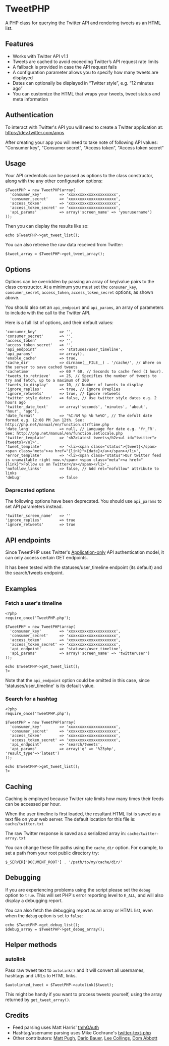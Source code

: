 # TweetPHP

A PHP class for querying the Twitter API and rendering tweets as an HTML list.

## Features

- Works with Twitter API v1.1
- Tweets are cached to avoid exceeding Twitter’s API request rate limits
- A fallback is provided in case the API request fails
- A configuration parameter allows you to specify how many tweets are displayed
- Dates can optionally be displayed in “Twitter style”, e.g. “12 minutes ago”
- You can customize the HTML that wraps your tweets, tweet status and meta information

## Authentication

To interact with Twitter's API you will need to create a Twitter application at: https://dev.twitter.com/apps

After creating your app you will need to take note of following API values: "Consumer key", "Consumer secret", "Access token", "Access token secret"

## Usage

Your API credentials can be passed as options to the class constructor, along with the any other configuration options:

    $TweetPHP = new TweetPHP(array(
      'consumer_key'        => 'xxxxxxxxxxxxxxxxxxxxx',
      'consumer_secret'     => 'xxxxxxxxxxxxxxxxxxxxx',
      'access_token'        => 'xxxxxxxxxxxxxxxxxxxxx',
      'access_token_secret' => 'xxxxxxxxxxxxxxxxxxxxx',
      'api_params'          => array('screen_name' => 'yourusername')
    ));

Then you can display the results like so:

    echo $TweetPHP->get_tweet_list();

You can also retreive the raw data received from Twitter:

    $tweet_array = $TweetPHP->get_tweet_array();

## Options

Options can be overridden by passing an array of key/value pairs to the class constructor. At a minimum you must set the `consumer_key`, `consumer_secret`, `access_token`, `access_token_secret` options, as shown above.

You should also set an `api_endpoint` and `api_params`, an array of parameters to include with the call to the Twitter API.

Here is a full list of options, and their default values:

    'consumer_key'          => '',
    'consumer_secret'       => '',
    'access_token'          => '',
    'access_token_secret'   => '',
    'api_endpoint'          => 'statuses/user_timeline',
    'api_params'            => array(),
    'enable_cache'          => true,
    'cache_dir'             => dirname(__FILE__) . '/cache/', // Where on the server to save cached tweets
    'cachetime'             => 60 * 60, // Seconds to cache feed (1 hour).
    'tweets_to_retrieve'    => 25, // Specifies the number of tweets to try and fetch, up to a maximum of 200
    'tweets_to_display'     => 10, // Number of tweets to display
    'ignore_replies'        => true, // Ignore @replies
    'ignore_retweets'       => true, // Ignore retweets
    'twitter_style_dates'   => false, // Use twitter style dates e.g. 2 hours ago
    'twitter_date_text'     => array('seconds', 'minutes', 'about', 'hour', 'ago'),
    'date_format'           => '%I:%M %p %b %e%O', // The defult date format e.g. 12:08 PM Jun 12th. See: http://php.net/manual/en/function.strftime.php
    'date_lang'             => null, // Language for date e.g. 'fr_FR'. See: http://php.net/manual/en/function.setlocale.php
    'twitter_template'      => '<h2>Latest tweets</h2><ul id="twitter">{tweets}</ul>',
    'tweet_template'        => '<li><span class="status">{tweet}</span><span class="meta"><a href="{link}">{date}</a></span></li>',
    'error_template'        => '<li><span class="status">Our twitter feed is unavailable right now.</span> <span class="meta"><a href="{link}">Follow us on Twitter</a></span></li>',
    'nofollow_links'        => false, // Add rel="nofollow" attribute to links
    'debug'                 => false

### Deprecated options

The following options have been deprecated. You should use `api_params` to set API parameters instead.

    'twitter_screen_name'   => ''
    'ignore_replies'        => true
    'ignore_retweets'       => true

## API endpoints

Since TweetPHP uses Twitter's [Application-only](https://developer.twitter.com/en/docs/basics/authentication/overview/application-only) API authentication model, it can only access certain GET endpoints.

It has been tested with the statuses/user_timeline endpoint (its default) and the search/tweets endpoint.

## Examples

### Fetch a user's timeline
    
    <?php
    require_once('TweetPHP.php');
    
    $TweetPHP = new TweetPHP(array(
      'consumer_key'        => 'xxxxxxxxxxxxxxxxxxxxx',
      'consumer_secret'     => 'xxxxxxxxxxxxxxxxxxxxx',
      'access_token'        => 'xxxxxxxxxxxxxxxxxxxxx',
      'access_token_secret' => 'xxxxxxxxxxxxxxxxxxxxx',
      'api_endpoint'        => 'statuses/user_timeline',
      'api_params'          => array('screen_name' => 'twitteruser')
    ));
    
    echo $TweetPHP->get_tweet_list(); 
    ?>

Note that the `api_endpoint` option could be omitted in this case, since 'statuses/user_timeline' is its default value. 

### Search for a hashtag

    <?php
    require_once('TweetPHP.php');
    
    $TweetPHP = new TweetPHP(array(
      'consumer_key'        => 'xxxxxxxxxxxxxxxxxxxxx',
      'consumer_secret'     => 'xxxxxxxxxxxxxxxxxxxxx',
      'access_token'        => 'xxxxxxxxxxxxxxxxxxxxx',
      'access_token_secret' => 'xxxxxxxxxxxxxxxxxxxxx',
      'api_endpoint'        => 'search/tweets',
      'api_params'          => array('q' => '%23php', 'result_type'=>'latest')
    ));
    
    echo $TweetPHP->get_tweet_list(); 
    ?>

## Caching

Caching is employed because Twitter rate limits how many times their feeds can be accessed per hour.

When the user timeline is first loaded, the resultant HTML list is saved as a text file on your web server. The default location for this file is: `cache/twitter.txt`

The raw Twitter response is saved as a serialized array in: `cache/twitter-array.txt`

You can change these file paths using the `cache_dir` option. For example, to set a path from your root public directory try:

    $_SERVER['DOCUMENT_ROOT'] . '/path/to/my/cache/dir/'

## Debugging

If you are experiencing problems using the script please set the `debug` option to `true`. This will set PHP's error reporting level to `E_ALL`, and will also display a debugging report.

You can also fetch the debugging report as an array or HTML list, even when the `debug` option is set to `false`:

    echo $TweetPHP->get_debug_list();
    $debug_array = $TweetPHP->get_debug_array();

## Helper methods

### autolink

Pass raw tweet text to `autolink()` and  it will convert all usernames, hashtags and URLs to HTML links. 

    $autolinked_tweet = $TweetPHP->autolink($tweet);

This might be handy if you want to process tweets yourself, using the array returned by `get_tweet_array()`.

## Credits

- Feed parsing uses Matt Harris' [tmhOAuth](https://github.com/themattharris/tmhOAuth)
- Hashtag/username parsing uses Mike Cochrane's [twitter-text-php](https://github.com/mikenz/twitter-text-php)
- Other contributors: [Matt Pugh](https://github.com/mattpugh), [Dario Bauer](https://github.com/dariobauer), [Lee Collings](https://github.com/leecollings), [Dom Abbott](https://github.com/wcdom)
